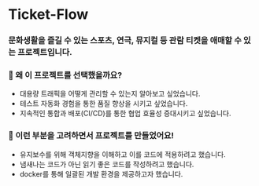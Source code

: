 # Ticket-Flow
### 문화생활을 즐길 수 있는 스포츠, 연극, 뮤지컬 등 관람 티켓을 애매할 수 있는 프로젝트입니다.

### 🌟 왜 이 프로젝트를 선택했을까요?
- 대용량 트래픽을 어떻게 관리할 수 있는지 알아보고 싶었습니다.
- 테스트 자동화 경험을 통한 품질 향상을 시키고 싶었습니다.
- 지속적인 통합과 배포(CI/CD)를 통한 협업 효율성 증대시키고 싶었습니다.

### 🌟 이런 부분을 고려하면서 프로젝트를 만들었어요!
- 유지보수를 위해 객체지향을 이해하고 이를 코드에 적용하려고 했습니다.
- 냄새나는 코드가 아닌 읽기 좋은 코드를 작성하려고 했습니다.
- docker를 통해 일괄된 개발 환경을 제공하고자 했습니다.

